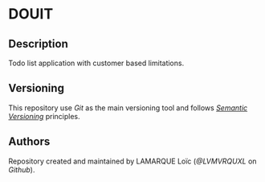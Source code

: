 # DOUIT

## Description

Todo list application with customer based limitations.

## Versioning

This repository use *Git* as the main versioning tool and follows [*Semantic Versioning*][sem-ver] principles.

## Authors

Repository created and maintained by LAMARQUE Loïc (*@LVMVRQUXL* on *Github*).

[sem-ver]: https://semver.org/